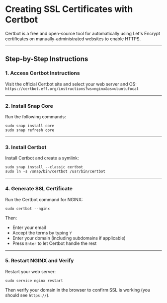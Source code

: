 # Creating SSL Certificates with Certbot

Certbot is a free and open-source tool for automatically using Let's Encrypt certificates on manually-administrated websites to enable HTTPS.

---

## Step-by-Step Instructions

### 1. Access Certbot Instructions

Visit the official Certbot site and select your web server and OS:  
`https://certbot.eff.org/instructions?ws=nginx&os=ubuntufocal`

---

### 2. Install Snap Core

Run the following commands:

`sudo snap install core`  
`sudo snap refresh core`

---

### 3. Install Certbot

Install Certbot and create a symlink:

`sudo snap install --classic certbot`  
`sudo ln -s /snap/bin/certbot /usr/bin/certbot`

---

### 4. Generate SSL Certificate

Run the Certbot command for NGINX:

`sudo certbot --nginx`

Then:

- Enter your email  
- Accept the terms by typing `Y`  
- Enter your domain (including subdomains if applicable)  
- Press `Enter` to let Certbot handle the rest

---

### 5. Restart NGINX and Verify

Restart your web server:

`sudo service nginx restart`

Then verify your domain in the browser to confirm SSL is working (you should see `https://`).